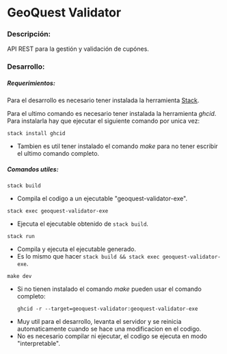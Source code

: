 # GeoQuest Validator

### Descripción:

API REST para la gestión y validación de cupónes.


### Desarrollo:

##### Requerimientos:
Para el desarrollo es necesario tener instalada la herramienta [Stack](https://docs.haskellstack.org/en/stable/install_and_upgrade/).

Para el ultimo comando es necesario tener instalada la herramienta *ghcid*.
Para instalarla hay que ejecutar el siguiente comando por unica vez:
```
stack install ghcid
```
- Tambien es util tener instalado el comando _make_ para no tener escribir el ultimo comando completo.


##### Comandos utiles:

```
stack build
```
- Compila el codigo a un ejecutable "geoquest-validator-exe".

```
stack exec geoquest-validator-exe
```
- Ejecuta el ejecutable obtenido de `stack build`.

```
stack run
```
- Compila y ejecuta el ejecutable generado.
- Es lo mismo que hacer `stack build && stack exec geoquest-validator-exe`.

```
make dev
```
- Si no tienen instalado el comando _make_ pueden usar el comando completo:
    ```
    ghcid -r --target=geoquest-validator:geoquest-validator-exe
    ```
- Muy util para el desarrollo, levanta el servidor y se reinicia automaticamente cuando se hace una modificacion en el codigo.
- No es necesario compilar ni ejecutar, el codigo se ejecuta en modo "interpretable".
